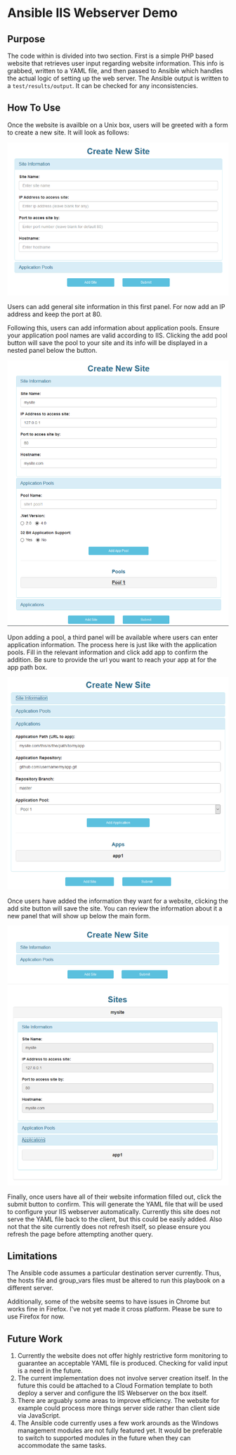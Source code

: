 # Ansible IIS Webserver Demo

## Purpose
The code within is divided into two section. First is a simple PHP based website that retrieves user input regarding website information. This info is grabbed, written to a YAML file, and then passed to Ansible which handles the actual logic of setting up the web server. The Ansible output is written to a `test/results/output`. It can be checked for any inconsistencies.

## How To Use
Once the website is availble on a Unix box, users will be greeted with a form to create a new site. It will look as follows:

![website_initial](img/website_initial.png)

Users can add general site information in this first panel. For now add an IP address and keep the port at 80.


Following this, users can add information about application pools. Ensure your application pool names are valid according to IIS. Clicking the add pool button will save the pool to your site and its info will be displayed in a nested panel below the button.

![website_pools](img/website_pools.png)

Upon adding a pool, a third panel will be available where users can enter application information. The process here is just like with the application pools. Fill in the relevant information and click add app to confirm the addition. Be sure to provide the url you want to reach your app at for the app path box.

![website_apps](img/website_apps.png)

Once users have added the information they want for a website, clicking the add site button will save the site. You can review the information about it a new panel that will show up below the main form.

![website_add_site](img/website_add_site.png)

Finally, once users have all of their website information filled out, click the submit button to confirm. This will generate the YAML file that will be used to configure your IIS webserver automatically. Currently this site does not serve the YAML file back to the client, but this could be easily added. Also not that the site currently does not refresh itself, so please ensure you refresh the page before attempting another query.

## Limitations
The Ansible code assumes a particular destination server currently. Thus, the hosts file and group_vars files must be altered to run this playbook on a different server.

Additionally, some of the website seems to have issues in Chrome but works fine in Firefox. I've not yet made it cross platform. Please be sure to use Firefox for now.

## Future Work
1. Currently the website does not offer highly restrictive form monitoring to guarantee an acceptable YAML file is produced. Checking for valid input is a need in the future.
2. The current implementation does not involve server creation itself. In the future this could be attached to a Cloud Formation template to both deploy a server and configure the IIS Webserver on the box itself.
3. There are arguably some areas to improve efficiency. The website for example could process more things server side rather than client side via JavaScript. 
4. The Ansible code currently uses a few work arounds as the Windows management modules are not fully featured yet. It would be preferable to switch to supported modules in the future when they can accommodate the same tasks.